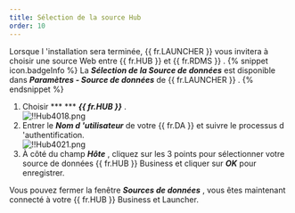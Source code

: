 ```yaml
---
title: Sélection de la source Hub
order: 10
---
```

Lorsque l 'installation sera terminée, {{ fr.LAUNCHER }} vous invitera à choisir une source Web entre {{ fr.HUB }} et {{ fr.RDMS }} . 
{% snippet icon.badgeInfo %} 
La ***Sélection de la Source de données*** est disponible dans ***Paramètres - Source de données*** de {{ fr.LAUNCHER }} . 
{% endsnippet %}
 
1. Choisir ***  *** ***{{ fr.HUB }}*** .  
![!!Hub4018.png](https://webdevolutions.azureedge.net/docs/fr/hub/Hub4018.png) 
1. Entrer le ***Nom d 'utilisateur*** de votre {{ fr.DA }} et suivre le processus d 'authentification.  
![!!Hub4021.png](https://webdevolutions.azureedge.net/docs/fr/hub/Hub4021.png) 
1. À côté du champ ***Hôte*** , cliquez sur les 3 points pour sélectionner votre source de données {{ fr.HUB }} Business et cliquer sur ***OK*** pour enregistrer.  

Vous pouvez fermer la fenêtre ***Sources de données*** , vous êtes maintenant connecté à votre {{ fr.HUB }} Business et Launcher. 

